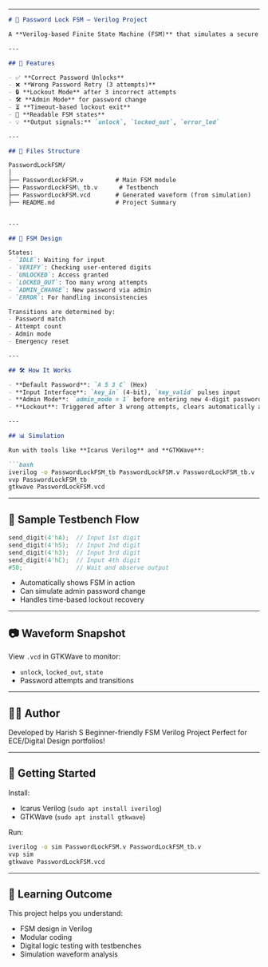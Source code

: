 
---

```markdown
# 🔐 Password Lock FSM – Verilog Project

A **Verilog-based Finite State Machine (FSM)** that simulates a secure **4-digit digital password lock system**. The system includes features like multiple retry attempts, lockout mode, admin password change, and clear visual status outputs.

---

## 🚀 Features

- ✅ **Correct Password Unlocks**
- ❌ **Wrong Password Retry (3 attempts)**
- 🔒 **Lockout Mode** after 3 incorrect attempts
- 🛠 **Admin Mode** for password change
- ⏳ **Timeout-based lockout exit**
- 🧠 **Readable FSM states**
- 💡 **Output signals:** `unlock`, `locked_out`, `error_led`

---

## 📁 Files Structure

PasswordLockFSM/
│
├── PasswordLockFSM.v         # Main FSM module
├── PasswordLockFSM\_tb.v      # Testbench
├── PasswordLockFSM.vcd       # Generated waveform (from simulation)
├── README.md                 # Project Summary


---

## 🧠 FSM Design

States:
- `IDLE`: Waiting for input
- `VERIFY`: Checking user-entered digits
- `UNLOCKED`: Access granted
- `LOCKED_OUT`: Too many wrong attempts
- `ADMIN_CHANGE`: New password via admin
- `ERROR`: For handling inconsistencies

Transitions are determined by:
- Password match
- Attempt count
- Admin mode
- Emergency reset

---

## 🛠 How It Works

- **Default Password**: `A 5 3 C` (Hex)
- **Input Interface**: `key_in` (4-bit), `key_valid` pulses input
- **Admin Mode**: `admin_mode = 1` before entering new 4-digit password
- **Lockout**: Triggered after 3 wrong attempts, clears automatically after time

---

## 📊 Simulation

Run with tools like **Icarus Verilog** and **GTKWave**:

```bash
iverilog -o PasswordLockFSM_tb PasswordLockFSM.v PasswordLockFSM_tb.v
vvp PasswordLockFSM_tb
gtkwave PasswordLockFSM.vcd
````

---

## 🧪 Sample Testbench Flow

```verilog
send_digit(4'hA);  // Input 1st digit
send_digit(4'h5);  // Input 2nd digit
send_digit(4'h3);  // Input 3rd digit
send_digit(4'hC);  // Input 4th digit
#50;               // Wait and observe output
```

* Automatically shows FSM in action
* Can simulate admin password change
* Handles time-based lockout recovery

---

## 📷 Waveform Snapshot

View `.vcd` in GTKWave to monitor:

* `unlock`, `locked_out`, `state`
* Password attempts and transitions

---

## 👨‍💻 Author

Developed by Harish S
Beginner-friendly FSM Verilog Project
Perfect for ECE/Digital Design portfolios!

---

## 🏁 Getting Started

Install:

* Icarus Verilog (`sudo apt install iverilog`)
* GTKWave (`sudo apt install gtkwave`)

Run:

```bash
iverilog -o sim PasswordLockFSM.v PasswordLockFSM_tb.v
vvp sim
gtkwave PasswordLockFSM.vcd
```

---

## 🧠 Learning Outcome

This project helps you understand:

* FSM design in Verilog
* Modular coding
* Digital logic testing with testbenches
* Simulation waveform analysis

```
